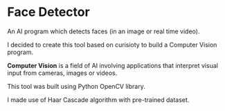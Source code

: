 # Face Detector
An AI program which detects faces (in an image or real time video). 

I decided to create this tool based on curisioty to build a Computer Vision program. 

**Computer Vision** is a field of AI involving applications that interpret visual input from cameras, images or videos.

This tool was built using Python OpenCV library.

I made use of Haar Cascade algorithm with pre-trained dataset.
